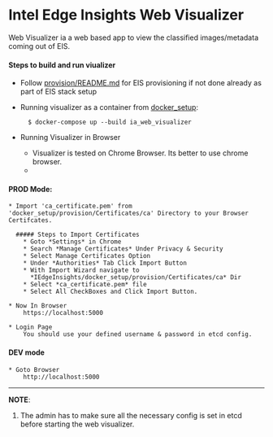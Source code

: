 # Intel Edge Insights Web Visualizer
Web Visualizer ia a web based app to view the classified images/metadata coming out of EIS.


#### Steps to build and run viualizer

* Follow [provision/README.md](../README#provision-eis.md) for EIS provisioning
  if not done already as part of EIS stack setup

* Running visualizer as a container from [docker_setup](../../docker_setup):

  ```
    $ docker-compose up --build ia_web_visualizer
  ```

* Running Visualizer in Browser

  * Visualizer is tested on Chrome Browser. Its better to use chrome browser.
  * 

 #### PROD Mode:
    * Import 'ca_certificate.pem' from 'docker_setup/provision/Certificates/ca' Directory to your Browser Certifcates.

      ##### Steps to Import Certificates
        * Goto *Settings* in Chrome
        * Search *Manage Certificates* Under Privacy & Security
        * Select Manage Certificates Option
        * Under *Authorities* Tab Click Import Button
        * With Import Wizard navigate to 
          *IEdgeInsights/docker_setup/provision/Certificates/ca* Dir
        * Select *ca_certificate.pem* file
        * Select All CheckBoxes and Click Import Button.

    * Now In Browser
        https://localhost:5000

    * Login Page
        You should use your defined username & password in etcd config.

  #### DEV mode

    * Goto Browser
        http://localhost:5000
-----
**NOTE**:
1. The admin has to make sure all the necessary config is set in etcd before starting the web visualizer.




